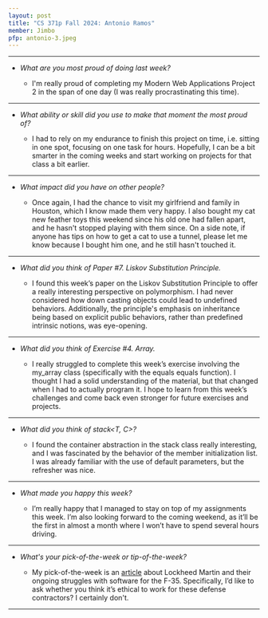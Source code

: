 ```yaml
---
layout: post
title: "CS 371p Fall 2024: Antonio Ramos"
member: Jimbo
pfp: antonio-3.jpeg
---
```

---
* *What are you most proud of doing last week?*

    * I'm really proud of completing my Modern Web Applications Project 2 in the span of one day (I was really procrastinating this time).

---
* *What ability or skill did you use to make that moment the most proud of?*

    * I had to rely on my endurance to finish this project on time, i.e. sitting in one spot, focusing on one task for hours. Hopefully, I can be a bit smarter in the coming weeks and start working on projects for that class a bit earlier.

---
* *What impact did you have on other people?*

    * Once again, I had the chance to visit my girlfriend and family in Houston, which I know made them very happy. I also bought my cat new feather toys this weekend since his old one had fallen apart, and he hasn't stopped playing with them since. On a side note, if anyone has tips on how to get a cat to use a tunnel, please let me know because I bought him one, and he still hasn't touched it.

---
* *What did you think of Paper #7. Liskov Substitution Principle.*

    * I found this week’s paper on the Liskov Substitution Principle to offer a really interesting perspective on polymorphism. I had never considered how down casting objects could lead to undefined behaviors. Additionally, the principle's emphasis on inheritance being based on explicit public behaviors, rather than predefined intrinsic notions, was eye-opening.

---
* *What did you think of Exercise #4. Array.*

    * I really struggled to complete this week’s exercise involving the my_array class (specifically with the equals equals function). I thought I had a solid understanding of the material, but that changed when I had to actually program it. I hope to learn from this week’s challenges and come back even stronger for future exercises and projects.

---
* *What did you think of stack<T, C>?*

    * I found the container abstraction in the stack class really interesting, and I was fascinated by the behavior of the member initialization list. I was already familiar with the use of default parameters, but the refresher was nice.

---
* *What made you happy this week?*

    * I’m really happy that I managed to stay on top of my assignments this week. I’m also looking forward to the coming weekend, as it’ll be the first in almost a month where I won’t have to spend several hours driving.

---
* *What's your pick-of-the-week or tip-of-the-week?*

    * My pick-of-the-week is an [article](https://www.defensenews.com/air/2024/10/09/lockheed-names-software-specialist-as-new-head-of-f-35-jet-program/) about Lockheed Martin and their ongoing struggles with software for the F-35. Specifically, I’d like to ask whether you think it’s ethical to work for these defense contractors? I certainly don't.

---